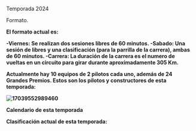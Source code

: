 Temporada 2024

</b>Formato.<b/>

El formato actual es:

-Viernes: Se realizan dos sesiones libres de 60 minutos.
-Sabado: Una sesión de libres y una clasificación (para la parrilla de la carrera), ambas de 60 minutos.
-Carrera: La duración de la carrera es el numero de vueltas en un circuito para girar durante aproximadamente 305 Km.


Actualmente hay 10 equipos de 2 pilotos cada uno, además de 24 Grandes Premios.
Estos son los pilotos y constructores de esta temporada:

![17039552989460](https://github.com/user-attachments/assets/927dae64-c263-4536-91ae-3fcb3c6f87e1)



Calendario de esta temporada




Clasificación actual de esta temporada:



